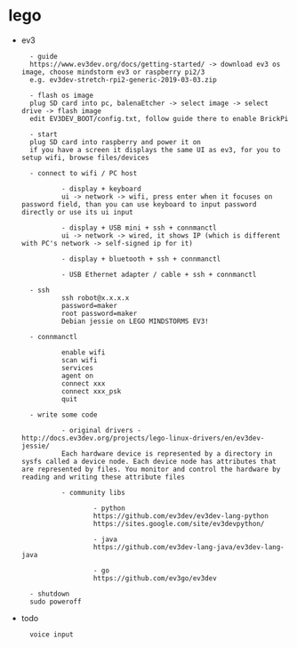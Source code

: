 # lego

- ev3

        - guide
        https://www.ev3dev.org/docs/getting-started/ -> download ev3 os image, choose mindstorm ev3 or raspberry pi2/3
        e.g. ev3dev-stretch-rpi2-generic-2019-03-03.zip

        - flash os image
        plug SD card into pc, balenaEtcher -> select image -> select drive -> flash image
        edit EV3DEV_BOOT/config.txt, follow guide there to enable BrickPi

        - start
        plug SD card into raspberry and power it on
        if you have a screen it displays the same UI as ev3, for you to setup wifi, browse files/devices

        - connect to wifi / PC host

                - display + keyboard
                ui -> network -> wifi, press enter when it focuses on password field, than you can use keyboard to input password directly or use its ui input

                - display + USB mini + ssh + connmanctl
                ui -> network -> wired, it shows IP (which is different with PC's network -> self-signed ip for it)

                - display + bluetooth + ssh + connmanctl

                - USB Ethernet adapter / cable + ssh + connmanctl

        - ssh
                ssh robot@x.x.x.x
                password=maker
                root password=maker
                Debian jessie on LEGO MINDSTORMS EV3!

        - connmanctl

                enable wifi
                scan wifi
                services
                agent on
                connect xxx
                connect xxx_psk
                quit

        - write some code

                - original drivers - http://docs.ev3dev.org/projects/lego-linux-drivers/en/ev3dev-jessie/
                Each hardware device is represented by a directory in sysfs called a device node. Each device node has attributes that are represented by files. You monitor and control the hardware by reading and writing these attribute files

                - community libs

                        - python
                        https://github.com/ev3dev/ev3dev-lang-python
                        https://sites.google.com/site/ev3devpython/

                        - java
                        https://github.com/ev3dev-lang-java/ev3dev-lang-java

                        - go
                        https://github.com/ev3go/ev3dev

        - shutdown
        sudo poweroff

- todo

        voice input
